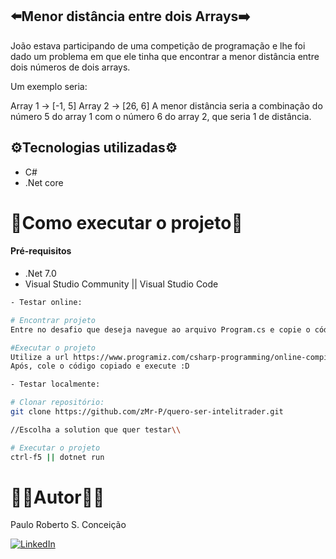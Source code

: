 ## ⬅️Menor distância entre dois Arrays➡️

João estava participando de uma competição de programação e lhe foi dado um problema em que ele tinha que encontrar a menor distância entre dois números de dois arrays.

Um exemplo seria:

Array 1 -> [-1, 5]
Array 2 -> [26, 6]
A menor distância seria a combinação do número 5 do array 1 com o número 6 do array 2, que seria 1 de distância.

## ⚙️Tecnologias utilizadas⚙️

- C# 
- .Net core

# 📒Como executar o projeto📒

#### Pré-requisitos
- .Net 7.0
- Visual Studio Community || Visual Studio Code

```bash
- Testar online:

# Encontrar projeto
Entre no desafio que deseja navegue ao arquivo Program.cs e copie o código.

#Executar o projeto
Utilize a url https://www.programiz.com/csharp-programming/online-compiler/
Após, cole o código copiado e execute :D

- Testar localmente:

# Clonar repositório:
git clone https://github.com/zMr-P/quero-ser-intelitrader.git

//Escolha a solution que quer testar\\

# Executar o projeto
ctrl-f5 || dotnet run 
```

# 🧑‍🔬Autor🧑‍🔬

Paulo Roberto S. Conceição

[![LinkedIn](https://img.shields.io/badge/LinkedIn-0077B5?style=for-the-badge&logo=linkedin&logoColor=white)](https://www.linkedin.com/in/zzmr-p)
